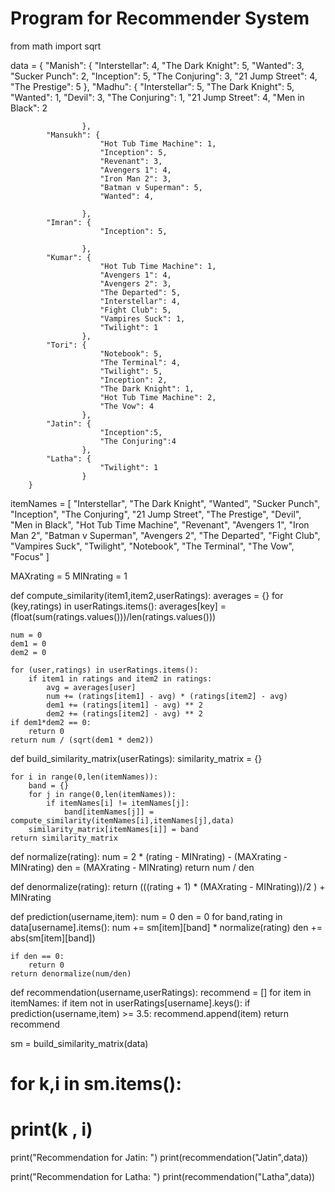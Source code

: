 # Program for Recommender System 

from math import sqrt

 data = {
 			"Manish": {
 						"Interstellar": 4,
 						"The Dark Knight": 5,
 						"Wanted": 3,
 						"Sucker Punch": 2,
 						"Inception": 5,
 						"The Conjuring": 3,
 						"21 Jump Street": 4,
 						"The Prestige": 5
  					},
  			"Madhu": {
  						"Interstellar": 5,
 						"The Dark Knight": 5,
 						"Wanted": 1,
 						"Devil": 3,
 						"The Conjuring": 1,
 						"21 Jump Street": 4,
 						"Men in Black": 2

  					},
  			"Mansukh": {
  						"Hot Tub Time Machine": 1,
  						"Inception": 5,
  						"Revenant": 3,
  						"Avengers 1": 4,
  						"Iron Man 2": 3,
  						"Batman v Superman": 5,
  						"Wanted": 4,

  					},
  			"Imran": {
  						"Inception": 5,

  					},
  			"Kumar": {
  						"Hot Tub Time Machine": 1,
  						"Avengers 1": 4,
  						"Avengers 2": 3,
  						"The Departed": 5,
  						"Interstellar": 4,
  						"Fight Club": 5,
  						"Vampires Suck": 1,
  						"Twilight": 1
  					},
  			"Tori": {
  						"Notebook": 5,
  						"The Terminal": 4,
  						"Twilight": 5,
  						"Inception": 2,
  						"The Dark Knight": 1,
  						"Hot Tub Time Machine": 2,
  						"The Vow": 4
  					},
  			"Jatin": {
 						"Inception":5,
 						"The Conjuring":4
  					},
  			"Latha": {
  						"Twilight": 1
  					}
  		}

 itemNames = [
 				"Interstellar",
 				"The Dark Knight",
 				"Wanted",
 				"Sucker Punch",
 				"Inception",
 				"The Conjuring",
 				"21 Jump Street",
 				"The Prestige",
 				"Devil",
 				"Men in Black",
 				"Hot Tub Time Machine",
 				"Revenant",
  				"Avengers 1",
  				"Iron Man 2",
  				"Batman v Superman",
  				"Avengers 2",
  				"The Departed",
  				"Fight Club",
  				"Vampires Suck",
  				"Twilight",
  				"Notebook",
  				"The Terminal",
  				"The Vow",
  				"Focus"
 			]

 MAXrating = 5
 MINrating = 1

 def compute_similarity(item1,item2,userRatings):
 	averages = {}
 	for (key,ratings) in userRatings.items():
 		averages[key] = (float(sum(ratings.values()))/len(ratings.values()))

 	num = 0
 	dem1 = 0
 	dem2 = 0

 	for (user,ratings) in userRatings.items():
 		if item1 in ratings and item2 in ratings:
 			avg = averages[user]
 			num += (ratings[item1] - avg) * (ratings[item2] - avg)
 			dem1 += (ratings[item1] - avg) ** 2
 			dem2 += (ratings[item2] - avg) ** 2
 	if dem1*dem2 == 0:
 		return 0
 	return num / (sqrt(dem1 * dem2))

 def build_similarity_matrix(userRatings):
 	similarity_matrix = {}

 	for i in range(0,len(itemNames)):
 		band = {}
 		for j in range(0,len(itemNames)):
 			if itemNames[i] != itemNames[j]:
 				band[itemNames[j]] = compute_similarity(itemNames[i],itemNames[j],data)
 		similarity_matrix[itemNames[i]] = band
 	return similarity_matrix

 def normalize(rating):
 	num = 2 * (rating - MINrating) - (MAXrating - MINrating)
 	den = (MAXrating - MINrating)
 	return num / den

 def denormalize(rating):
 	return (((rating + 1) * (MAXrating - MINrating))/2 ) + MINrating

 def prediction(username,item):
 	num = 0
 	den = 0
 	for band,rating in data[username].items():
 		num += sm[item][band] * normalize(rating)
 		den += abs(sm[item][band])

 	if den == 0:
 		return 0
 	return denormalize(num/den)

 def recommendation(username,userRatings):
 	recommend = []
 	for item in itemNames:
 		if item not in userRatings[username].keys():
 			if prediction(username,item) >= 3.5:
 				recommend.append(item)
 	return recommend

 sm = build_similarity_matrix(data)
 # for k,i in sm.items():
 # 	print(k , i)
 print("Recommendation for Jatin: ")
 print(recommendation("Jatin",data))

 print("Recommendation for Latha: ")
 print(recommendation("Latha",data))
